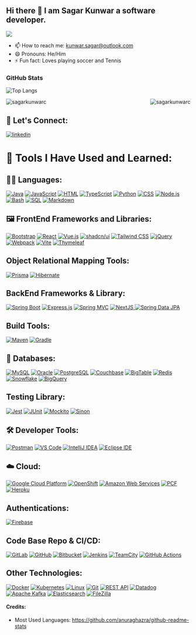 ## Hi there 👋 I am Sagar Kunwar a software developer.

![](https://komarev.com/ghpvc/?username=sagarkunwarc&style=for-the-badge&color=green)

- 📫 How to reach me: kunwar.sagar@outlook.com
- 😄 Pronouns: He/Him
- ⚡ Fun fact: Loves playing soccer and  Tennis

 ### GitHub Stats 

<p align="left">
  <img src="https://github-readme-stats.vercel.app/api/top-langs/?username=sagarkunwarc&layout=donut&theme=onedark" alt="Top Langs"/> </p>

  <p>
   <img align="right" src="https://github-readme-stats.vercel.app/api?username=sagarkunwarc&show_icons=true&locale=en&layout=donut" alt="sagarkunwarc"/></p>

<p > 
 <img align="center" src="https://github-readme-streak-stats.herokuapp.com/?user=sagarkunwarc&layout=donut" alt="sagarkunwarc"/></p>

## 🤝 Let's Connect:

[![linkedin](https://skillicons.dev/icons?i=linkedin)](https://linkedin.com/in/sagarkunwar)

  
<h1>🚀 Tools I Have Used and Learned:</h1>
<h2> 👨‍💻 Languages: </h2>
<a href="#"><img alt="Java" src="https://img.shields.io/badge/Java-007396.svg?logo=java&logoColor=white"></a>
<a href="#"><img alt="JavaScript" src="https://img.shields.io/badge/JavaScript-F7DF1E.svg?logo=javascript&logoColor=black"></a>
<a href="#"><img alt="HTML" src="https://img.shields.io/badge/HTML-E34F26.svg?logo=html5&logoColor=white"></a>
<a href="#"><img alt="TypeScript" src="https://img.shields.io/badge/TypeScript-007ACC.svg?logo=typescript&logoColor=white"></a>
<a href="#"><img alt="Python" src="https://img.shields.io/badge/Python-14354C.svg?logo=python&logoColor=white"></a>
<a href="#"><img alt="CSS" src="https://img.shields.io/badge/CSS-1572B6.svg?logo=css3&logoColor=white"></a>
<a href="#"><img alt="Node.js" src="https://img.shields.io/badge/Node.js-43853D.svg?logo=node.js&logoColor=white"></a>
<a href="#"><img alt="Bash" src="https://img.shields.io/badge/Bash-121011.svg?logo=gnu-bash&logoColor=white"></a>
<a href="#"><img alt="SQL" src="https://custom-icon-badges.herokuapp.com/badge/SQL-025E8C.svg?logo=database&logoColor=white"></a>
<a href="#"><img alt="Markdown" src="https://img.shields.io/badge/Markdown-000000.svg?logo=markdown&logoColor=white"></a>

<h2>🖼️ FrontEnd Frameworks and Libraries: </h2>
<a href="#"><img alt="Bootstrap" src="https://img.shields.io/badge/Bootstrap-7952B3.svg?logo=bootstrap&logoColor=white"></a>
<a href="#"><img alt="React" src="https://img.shields.io/badge/React-20232a.svg?logo=react&logoColor=%2361DAFB"></a>
<a href="#"><img alt="Vue.js" src="https://img.shields.io/badge/Vue.js-4FC08D.svg?logo=vuedotjs&logoColor=white"></a>
<a href="#"><img alt="shadcn/ui" src="https://img.shields.io/badge/shadcn%2Fui-000000.svg?logo=shadcnui&logoColor=white"></a>
<a href="#"><img alt="Tailwind CSS" src="https://img.shields.io/badge/Tailwind%20CSS-06B6D4.svg?logo=tailwindcss&logoColor=white"></a>
<a href="#"><img alt="jQuery" src="https://img.shields.io/badge/jQuery-0769AD.svg?logo=jquery&logoColor=white"></a>
<a href="#"><img alt="Webpack" src="https://img.shields.io/badge/Webpack-8DD6F9.svg?logo=webpack&logoColor=black"></a>
<a href="#"><img alt="Vite" src="https://img.shields.io/badge/Vite-646CFF.svg?logo=vite&logoColor=white"></a>
<a href="#"><img alt="Thymeleaf" src="https://img.shields.io/badge/Thymeleaf-005F0F.svg?logo=thymeleaf&logoColor=white"></a>

<h2>Object Relational Mapping Tools: </h2>
<a href="#"><img alt="Prisma" src="https://img.shields.io/badge/Prisma-2D3748.svg?logo=prisma&logoColor=white"></a>
<a href="#"><img alt="Hibernate" src="https://img.shields.io/badge/Hibernate-59666C.svg?logo=hibernate&logoColor=white"></a>

<h2>BackEnd Frameworks & Library: </h2>
<a href="#"><img alt="Spring Boot" src="https://img.shields.io/badge/Spring%20Boot-6DB33F.svg?logo=spring-boot&logoColor=white"></a>
<a href="#"><img alt="Express.js" src="https://img.shields.io/badge/Express.js-404d59.svg?logo=express&logoColor=white"></a>
<a href="#"><img alt="Spring MVC" src="https://img.shields.io/badge/Spring%20MVC-6DB33F.svg?logo=spring&logoColor=white"></a>
<a href="#"><img alt="NextJS" src="https://img.shields.io/badge/Next.js-000000.svg?logo=nextdotjs&logoColor=white"> </a>
<a href="#"><img alt="Spring Data JPA" src="https://img.shields.io/badge/Spring%20Data%20JPA-6DB33F.svg?logo=spring&logoColor=white"></a>

<h2>Build Tools: </h2>
<a href="#"><img alt="Maven" src="https://img.shields.io/badge/Maven-C71A36.svg?logo=apache-maven&logoColor=white"></a>
<a href="#"><img alt="Gradle" src="https://img.shields.io/badge/Gradle-02303A.svg?logo=gradle&logoColor=white"></a>

<h2>💾  Databases: </h2>
<a href="#"><img alt="MySQL" src="https://img.shields.io/badge/MySQL-4479A1.svg?logo=mysql&logoColor=white"></a>
<a href="#"><img alt="Oracle" src="https://img.shields.io/badge/Oracle-F80000.svg?logo=oracle&logoColor=white"></a>
<a href="#"><img alt="PostgreSQL" src="https://img.shields.io/badge/PostgreSQL-336791.svg?logo=postgresql&logoColor=white"></a>
<a href="#"><img alt="Couchbase" src="https://img.shields.io/badge/Couchbase-EA2328.svg?logo=couchbase&logoColor=white"></a>
<a href="#"><img alt="BigTable" src="https://img.shields.io/badge/BigTable-4285F4.svg?logo=google&logoColor=white"></a>
<a href="#"><img alt="Redis" src="https://img.shields.io/badge/Redis-DC382D.svg?logo=redis&logoColor=white"></a>
<a href="#"><img alt="Snowflake" src="https://img.shields.io/badge/Snowflake-29B5E8.svg?logo=snowflake&logoColor=white"></a>
<a href="#"><img alt="BigQuery" src="https://img.shields.io/badge/BigQuery-4285F4.svg?logo=google-cloud&logoColor=white"></a>

<h2>Testing Library: </h2>
<a href="#"><img alt="Jest" src="https://img.shields.io/badge/Jest-C21325.svg?logo=jest&logoColor=white"></a>
<a href="#"><img alt="JUnit" src="https://img.shields.io/badge/JUnit-25A162.svg?logo=junit5&logoColor=white"></a>
<a href="#"><img alt="Mockito" src="https://img.shields.io/badge/Mockito-C5D9C8.svg?logo=mockito&logoColor=black"></a>
<a href="#"><img alt="Sinon" src="https://img.shields.io/badge/Sinon-995F44.svg?logo=sinon&logoColor=white"></a>

<h2> 🛠️ Developer Tools: </h2>
<p align="left">
<a href="#"><img alt="Postman" src="https://img.shields.io/badge/Postman-FF6C37.svg?logo=postman&logoColor=white"></a>
<a href="#"><img alt="VS Code" src="https://img.shields.io/badge/VS%20Code-007ACC.svg?logo=visualstudiocode&logoColor=white"></a>
<a href="#"><img alt="IntelliJ IDEA" src="https://img.shields.io/badge/IntelliJ%20IDEA-000000.svg?logo=intellij-idea&logoColor=white"></a>
<a href="#"><img alt="Eclipse IDE" src="https://img.shields.io/badge/Eclipse%20IDE-2C2255.svg?logo=eclipse-ide&logoColor=white"></a>
  
<h2>☁️ Cloud: </h2>
<a href="#"><img alt="Google Cloud Platform" src="https://img.shields.io/badge/Google%20Cloud-4285F4.svg?logo=googlecloud&logoColor=white"></a>
<a href="#"><img alt="OpenShift" src="https://img.shields.io/badge/OpenShift-EE0000.svg?logo=red-hat-open-shift&logoColor=white"></a>
<a href="#"><img alt="Amazon Web Services" src="https://img.shields.io/badge/AWS-232F3E.svg?logo=amazonaws&logoColor=white"></a>
<a href="#"><img alt="PCF" src="https://img.shields.io/badge/Pivotal%20Cloud%20Foundry-0C9ED5.svg?logo=cloudfoundry&logoColor=white"></a>
<a href="#"><img alt="Heroku" src="https://img.shields.io/badge/Heroku-430098.svg?logo=heroku&logoColor=white"></a>

<h2>Authentications: </h2>
<a href="#"><img alt="Firebase" src="https://img.shields.io/badge/Firebase-FFCA28.svg?logo=firebase&logoColor=black"></a>

<h2> Code Base Repo & CI/CD: </h2>
<a href="#"><img alt="GitLab" src="https://img.shields.io/badge/GitLab-FCA121.svg?logo=gitlab&logoColor=white"></a>
<a href="#"><img alt="GitHub" src="https://img.shields.io/badge/GitHub-181717.svg?logo=github&logoColor=white"></a>
<a href="#"><img alt="Bitbucket" src="https://img.shields.io/badge/Bitbucket-0052CC.svg?logo=bitbucket&logoColor=white"></a>
<a href="#"><img alt="Jenkins" src="https://img.shields.io/badge/Jenkins-D24939.svg?logo=jenkins&logoColor=white"></a>
<a href="#"><img alt="TeamCity" src="https://img.shields.io/badge/TeamCity-000000.svg?logo=teamcity&logoColor=white"></a>
<a href="#"><img alt="GitHub Actions" src="https://img.shields.io/badge/GitHub%20Actions-2088FF.svg?logo=github-actions&logoColor=white"></a>

<h2>Other Technologies:</h2>
<a href="#"><img alt="Docker" src="https://img.shields.io/badge/Docker-2496ED.svg?logo=docker&logoColor=white"></a>
<a href="#"><img alt="Kubernetes" src="https://img.shields.io/badge/Kubernetes-326CE5.svg?logo=kubernetes&logoColor=white"></a>
<a href="#"><img alt="Linux" src="https://img.shields.io/badge/Linux-FCC624.svg?logo=linux&logoColor=black"></a>
<a href="#"><img alt="Git" src="https://img.shields.io/badge/Git-F05032.svg?logo=git&logoColor=white"></a>
<a href="#"><img alt="REST API" src="https://img.shields.io/badge/REST%20API-005571.svg?logo=json&logoColor=white"></a>
<a href="#"><img alt="Datadog" src="https://img.shields.io/badge/Datadog-632CA6.svg?logo=datadog&logoColor=white"></a>
<a href="#"><img alt="Apache Kafka" src="https://img.shields.io/badge/Apache%20Kafka-231F20.svg?logo=apache-kafka&logoColor=white"></a>
<a href="#"><img alt="Elasticsearch" src="https://img.shields.io/badge/Elasticsearch-005571.svg?logo=elasticsearch&logoColor=white"></a>
<a href="#"><img alt="FileZilla" src="https://img.shields.io/badge/FileZilla-BF0000.svg?logo=filezilla&logoColor=white"></a>
</p>


#### Credits:

- Most Used Languages: https://github.com/anuraghazra/github-readme-stats

